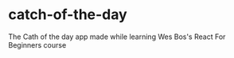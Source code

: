 # catch-of-the-day
The Cath of the day app made while learning Wes Bos's React For Beginners course
